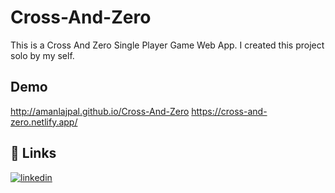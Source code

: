 
# Cross-And-Zero

This is a Cross And Zero Single Player Game Web App. I created this project solo by my self.

## Demo

http://amanlajpal.github.io/Cross-And-Zero
https://cross-and-zero.netlify.app/


## 🔗 Links
[![linkedin](https://img.shields.io/badge/linkedin-0A66C2?style=for-the-badge&logo=linkedin&logoColor=white)](https://www.linkedin.com/in/aman-lajpal/)

